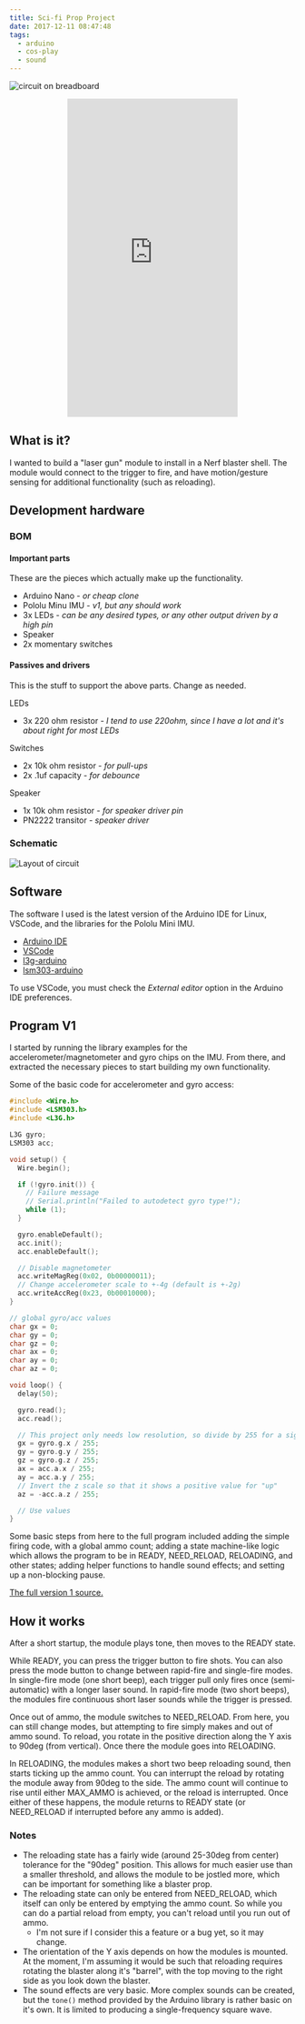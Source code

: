 ```yaml
---
title: Sci-fi Prop Project
date: 2017-12-11 08:47:48
tags:
  - arduino
  - cos-play
  - sound
---
```


![circuit on breadboard](/assets/sci-fi-prop-project/real-board-vertical.jpg)

<div style="text-align: center"><iframe style="max-width: 100%;height: 560px" src="https://www.youtube-nocookie.com/embed/tnfEZ7pGT8Y" frameborder="0" allow="accelerometer; autoplay; clipboard-write; encrypted-media; gyroscope; picture-in-picture" allowfullscreen></iframe></div>

## What is it?
I wanted to build a "laser gun" module to install in a Nerf blaster shell. The module would connect to the trigger to fire, and have motion/gesture sensing for additional functionality (such as reloading).

## Development hardware
### BOM
#### Important parts

These are the pieces which actually make up the functionality.

- Arduino Nano - *or cheap clone*
- Pololu Minu IMU - *v1, but any should work*
- 3x LEDs - *can be any desired types, or any other output driven by a high pin*
- Speaker
- 2x momentary switches

#### Passives and drivers

This is the stuff to support the above parts. Change as needed.

LEDs
- 3x 220 ohm resistor - *I tend to use 220ohm, since I have a lot and it's about right for most LEDs*

Switches
- 2x 10k ohm resistor - *for pull-ups*
- 2x .1uf capacity - *for debounce*

Speaker
- 1x 10k ohm resistor - *for speaker driver pin*
- PN2222 transitor - *speaker driver*

### Schematic

![Layout of circuit](/assets/sci-fi-prop-project/schemeit-project.png)

## Software 

The software I used is the latest version of the Arduino IDE for Linux, VSCode, and the libraries for the Pololu Mini IMU.

- [Arduino IDE](https://www.arduino.cc/en/Main/Software)
- [VSCode](https://code.visualstudio.com/)
- [l3g-arduino](https://github.com/pololu/l3g-arduino)
- [lsm303-arduino](https://github.com/pololu/lsm303-arduino)

To use VSCode, you must check the *External editor* option in the Arduino IDE preferences.

## Program V1

I started by running the library examples for the accelerometer/magnetometer and gyro chips on the IMU. From there, and extracted the necessary pieces to start building my own functionality.

Some of the basic code for accelerometer and gyro access:

```c++
#include <Wire.h>
#include <LSM303.h>
#include <L3G.h>

L3G gyro;
LSM303 acc;

void setup() {
  Wire.begin();

  if (!gyro.init()) {
    // Failure message
    // Serial.println("Failed to autodetect gyro type!");
    while (1);
  }

  gyro.enableDefault();
  acc.init();
  acc.enableDefault();

  // Disable magnetometer
  acc.writeMagReg(0x02, 0b00000011);
  // Change accelerometer scale to +-4g (default is +-2g)
  acc.writeAccReg(0x23, 0b00010000);
}

// global gyro/acc values
char gx = 0;
char gy = 0;
char gz = 0;
char ax = 0;
char ay = 0;
char az = 0;

void loop() {
  delay(50);

  gyro.read();
  acc.read();

  // This project only needs low resolution, so divide by 255 for a signed 8bit value
  gx = gyro.g.x / 255;
  gy = gyro.g.y / 255;
  gz = gyro.g.z / 255;
  ax = acc.a.x / 255;
  ay = acc.a.y / 255;
  // Invert the z scale so that it shows a positive value for "up"
  az = -acc.a.z / 255;

  // Use values
}
```

Some basic steps from here to the full program included adding the simple firing code, with a global ammo count; adding a state machine-like logic which allows the program to be in READY, NEED_RELOAD, RELOADING, and other states; adding helper functions to handle sound effects; and setting up a non-blocking pause.

[The full version 1 source.](https://gist.github.com/samsch/1174d95057e0ee701ebe1a534c929fd6)

## How it works

After a short startup, the module plays tone, then moves to the READY state.

While READY, you can press the trigger button to fire shots. You can also press the mode button to change between rapid-fire and single-fire modes. In single-fire mode (one short beep), each trigger pull only fires once (semi-automatic) with a longer laser sound. In rapid-fire mode (two short beeps), the modules fire continuous short laser sounds while the trigger is pressed.

Once out of ammo, the module switches to NEED_RELOAD. From here, you can still change modes, but attempting to fire simply makes and out of ammo sound. To reload, you rotate in the positive direction along the Y axis to 90deg (from vertical). Once there the module goes into RELOADING.

In RELOADING, the modules makes a short two beep reloading sound, then starts ticking up the ammo count. You can interrupt the reload by rotating the module away from 90deg to the side. The ammo count will continue to rise until either MAX\_AMMO is achieved, or the reload is interrupted. Once either of these happens, the module returns to READY state (or NEED\_RELOAD if interrupted before any ammo is added).

### Notes

- The reloading state has a fairly wide (around 25-30deg from center) tolerance for the "90deg" position. This allows for much easier use than a smaller threshold, and allows the module to be jostled more, which can be important for something like a blaster prop.
- The reloading state can only be entered from NEED_RELOAD, which itself can only be entered by emptying the ammo count. So while you can do a partial reload from empty, you can't reload until you run out of ammo.
  - I'm not sure if I consider this a feature or a bug yet, so it may change.
- The orientation of the Y axis depends on how the modules is mounted. At the moment, I'm assuming it would be such that reloading requires rotating the blaster along it's "barrel", with the top moving to the right side as you look down the blaster.
- The sound effects are very basic. More complex sounds can be created, but the `tone()` method provided by the Arduino library is rather basic on it's own. It is limited to producing a single-frequency square wave.